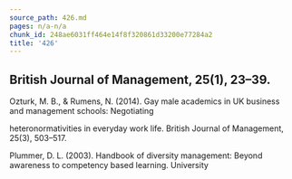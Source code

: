 ```yaml
---
source_path: 426.md
pages: n/a-n/a
chunk_id: 248ae6031ff464e14f8f320861d33200e77284a2
title: '426'
---
```

## British Journal of Management, 25(1), 23–39.

Ozturk, M. B., & Rumens, N. (2014). Gay male academics in UK business and management schools: Negotiating

heteronormativities in everyday work life. British Journal of Management, 25(3), 503–517.

Plummer, D. L. (2003). Handbook of diversity management: Beyond awareness to competency based learning. University
